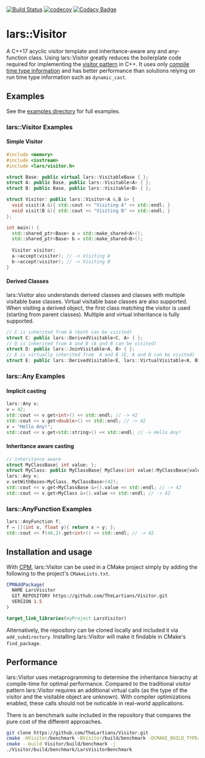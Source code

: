 [![Build Status](https://travis-ci.com/TheLartians/Visitor.svg?branch=master)](https://travis-ci.com/TheLartians/Visitor)
[![codecov](https://codecov.io/gh/TheLartians/Visitor/branch/master/graph/badge.svg)](https://codecov.io/gh/TheLartians/Visitor)
[![Codacy Badge](https://api.codacy.com/project/badge/Grade/eb1f529643bd4e09a92c9dfc5b5920c4)](https://www.codacy.com/app/TheLartians/Visitor?utm_source=github.com&amp;utm_medium=referral&amp;utm_content=TheLartians/Visitor&amp;utm_campaign=Badge_Grade)

# lars::Visitor

A C++17 acyclic visitor template and inheritance-aware any and any-function class. Using lars::Visitor greatly reduces the boilerplate code required for implementing the [visitor pattern](https://en.wikipedia.org/wiki/Visitor_pattern) in C++. It uses only [compile time type information](https://github.com/Manu343726/ctti) and has better performance than solutions relying on run time type information such as `dynamic_cast`.

## Examples

See the [examples directory](https://github.com/TheLartians/Visitor/tree/master/examples) for full examples.

### lars::Visitor Examples

#### Simple Visitor

```cpp
#include <memory>
#include <iostream>
#include <lars/visitor.h>

struct Base: public virtual lars::VisitableBase { };
struct A: public Base, public lars::Visitable<A> { };
struct B: public Base, public lars::Visitable<B> { };

struct Visitor: public lars::Visitor<A &,B &> {
  void visit(A &){ std::cout << "Visiting A" << std::endl; }
  void visit(B &){ std::cout << "Visiting B" << std::endl; }
};

int main() {
  std::shared_ptr<Base> a = std::make_shared<A>();
  std::shared_ptr<Base> b = std::make_shared<B>();
  
  Visitor visitor;
  a->accept(visitor); // -> Visiting A
  b->accept(visitor); // -> Visiting B
}
```

#### Derived Classes

lars::Visitor also understands derived classes and classes with multiple visitable base classes. Virtual visitable base classes are also supported. When visiting a derived object, the first class matching the visitor is used (starting from parent classes). Multiple and virtual inheritance is fully supported.

```cpp
// C is inherited from A (both can be visited)
struct C: public lars::DerivedVisitable<C, A> { };
// D is inherited from A and B (A and B can be visited)
struct D: public lars::JoinVisitable<A, B> { };
// E is virtually inherited from  A and B (E, A and B can be visited)
struct E: public lars::DerivedVisitable<E, lars::VirtualVisitable<A, B>> { };
```

### lars::Any Examples

#### Implicit casting

```cpp
lars::Any v;
v = 42;
std::cout << v.get<int>() << std::endl; // -> 42
std::cout << v.get<double>() << std::endl; // -> 42
v = "Hello Any!";
std::cout << v.get<std::string>() << std::endl; // -> Hello Any!
```

#### Inheritance aware casting

```cpp
// inheritance aware
struct MyClassBase{ int value; };
struct MyClass: public MyClassBase{ MyClass(int value):MyClassBase{value}{ } };
lars::Any v;
v.setWithBases<MyClass, MyClassBase>(42);
std::cout << v.get<MyClassBase &>().value << std::endl; // -> 42
std::cout << v.get<MyClass &>().value << std::endl; // -> 42
```

### lars::AnyFunction Examples

```cpp
lars::AnyFunction f;
f = [](int x, float y){ return x + y; };
std::cout << f(40,2).get<int>() << std::endl; // -> 42
```

## Installation and usage

With [CPM](https://github.com/TheLartians/CPM), lars::Visitor can be used in a CMake project simply by adding the following to the project's `CMakeLists.txt`.

```cmake
CPMAddPackage(
  NAME LarsVisitor
  GIT_REPOSITORY https://github.com/TheLartians/Visitor.git
  VERSION 1.5
)

target_link_libraries(myProject LarsVisitor)
```

Alternatively, the repository can be cloned locally and included it via `add_subdirectory`. Installing lars::Visitor will make it findable in CMake's `find_package`.

## Performance

lars::Visitor uses metaprogramming to determine the inheritance hierachy at compile-time for optimal performance. Compared to the traditional visitor pattern lars::Visitor requires an additional virtual calls (as the type of the visitor and the visitable object are unknown). With compiler optimizations enabled, these calls should not be noticable in real-world applications.

There is an benchmark suite included in the repository that compares the pure cost of the different approaches.

```bash
git clone https://github.com/TheLartians/Visitor.git
cmake -HVisitor/benchmark -BVisitor/build/benchmark -DCMAKE_BUILD_TYPE=Release
cmake --build Visitor/build/benchmark -j
./Visitor/build/benchmark/LarsVisitorBenchmark
```
